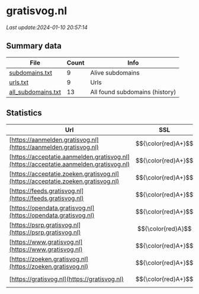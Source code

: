 # gratisvog.nl
*Last update:2024-01-10 20:57:14*
## Summary data
| File       | Count | Info |
|------------|-------|------|
|[subdomains.txt](/data/gratisvog/subdomains.txt)|9|Alive subdomains|
|[urls.txt](/data/gratisvog/urls.txt)|9|Urls|
|[all_subdomains.txt](/data/gratisvog/all_subdomains.txt)|13|All found subdomains (history)|
## Statistics
| Url | SSL | Server | Cookie | HSTS | CSP | XFO | XXP | RP | Tech |
|------------|-------|------|------|------|------|------|------|------|------|
|[https://aanmelden.gratisvog.nl](https://aanmelden.gratisvog.nl)| $${\color{red}A+}$$ |litespeed|:warning: |:white_check_mark: | |:white_check_mark: | |:white_check_mark: | |:white_check_mark: | |HSTS HTTP/3 LiteSpee...| |
|[https://acceptatie.aanmelden.gratisvog.nl](https://acceptatie.aanmelden.gratisvog.nl)| $${\color{red}A+}$$ |litespeed| |:white_check_mark: | |:white_check_mark: | |:white_check_mark: | |:white_check_mark: | |HSTS HTTP/3 LiteSpee...| |
|[https://acceptatie.zoeken.gratisvog.nl](https://acceptatie.zoeken.gratisvog.nl)| $${\color{red}A+}$$ |litespeed| |:white_check_mark: | |:white_check_mark: | |:white_check_mark: | |:white_check_mark: | |HSTS HTTP/3 LiteSpee...| |
|[https://feeds.gratisvog.nl](https://feeds.gratisvog.nl)| $${\color{red}A+}$$ |nginx| |:white_check_mark: | | |:white_check_mark: | |:white_check_mark: | |:white_check_mark: | |HSTS Nginx| |
|[https://opendata.gratisvog.nl](https://opendata.gratisvog.nl)| $${\color{red}A+}$$ |nginx| |:white_check_mark: | | |:white_check_mark: | |:white_check_mark: | |:white_check_mark: | |HSTS Nginx| |
|[https://psrp.gratisvog.nl](https://psrp.gratisvog.nl)| $${\color{red}A}$$ | |:warning: | |:warning: |:white_check_mark: | |:white_check_mark: | |:white_check_mark: | |HTTP/3| |
|[https://www.gratisvog.nl](https://www.gratisvog.nl)| $${\color{red}A+}$$ |nginx| |:white_check_mark: | |:warning: |:white_check_mark: | |:white_check_mark: | |:white_check_mark: | |Bloomreach HSTS Ngin...| |
|[https://zoeken.gratisvog.nl](https://zoeken.gratisvog.nl)| $${\color{red}A+}$$ |litespeed|:warning: |:white_check_mark: | |:white_check_mark: | |:white_check_mark: | |:white_check_mark: | |HSTS HTTP/3 LiteSpee...| |
|[https://gratisvog.nl](https://gratisvog.nl)| $${\color{red}A+}$$ |nginx| |:white_check_mark: | |:warning: |:white_check_mark: | |:white_check_mark: | |:white_check_mark: | |HSTS Nginx| |